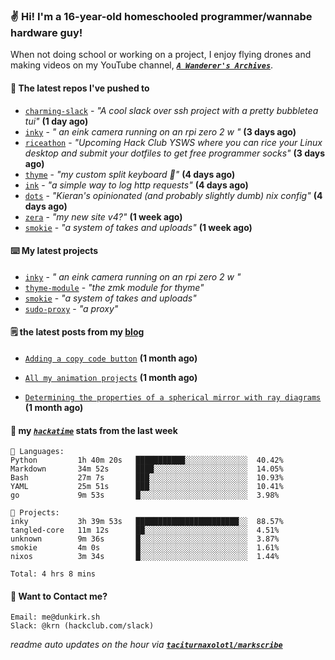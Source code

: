 ### ✌️ Hi! I'm a 16-year-old homeschooled programmer/wannabe hardware guy!

When not doing school or working on a project, I enjoy flying drones and making videos on my YouTube channel, [**_`A Wanderer's Archives`_**](https://youtube.com/@wanderer.archives).

#### 👷 The latest repos I've pushed to

- [`charming-slack`](https://github.com/taciturnaxolotl/charming-slack) - _"A cool slack over ssh project with a pretty bubbletea tui"_ **(1 day ago)**
- [`inky`](https://github.com/taciturnaxolotl/inky) - _" an eink camera running on an rpi zero 2 w "_ **(3 days ago)**
- [`riceathon`](https://github.com/hackclub/riceathon) - _"Upcoming Hack Club YSWS where you can rice your Linux desktop and submit your dotfiles to get free programmer socks"_ **(3 days ago)**
- [`thyme`](https://github.com/taciturnaxolotl/thyme) - _"my custom split keyboard 🫶"_ **(4 days ago)**
- [`ink`](https://github.com/taciturnaxolotl/ink) - _"a simple way to log http requests"_ **(4 days ago)**
- [`dots`](https://github.com/taciturnaxolotl/dots) - _"Kieran's opinionated (and probably slightly dumb) nix config"_ **(4 days ago)**
- [`zera`](https://github.com/taciturnaxolotl/zera) - _"my new site v4?"_ **(1 week ago)**
- [`smokie`](https://github.com/taciturnaxolotl/smokie) - _"a system of takes and uploads"_ **(1 week ago)**

#### ⌨️ My latest projects

- [`inky`](https://github.com/taciturnaxolotl/inky) - _" an eink camera running on an rpi zero 2 w "_
- [`thyme-module`](https://github.com/taciturnaxolotl/thyme-module) - _"the zmk module for thyme"_
- [`smokie`](https://github.com/taciturnaxolotl/smokie) - _"a system of takes and uploads"_
- [`sudo-proxy`](https://github.com/taciturnaxolotl/sudo-proxy) - _"a proxy"_

#### 🗒️ the latest posts from my [blog](https://dunkirk.sh)

- [`Adding a copy code button`](https://dunkirk.sh/blog/adding-a-copy-button/) **(1 month ago)**

- [`All my animation projects`](https://dunkirk.sh/blog/my-animations/) **(1 month ago)**

- [`Determining the properties of a spherical mirror with ray diagrams`](https://dunkirk.sh/blog/spherical-ray-diagrams/) **(1 month ago)**



#### 📡 my [_`hackatime`_](https://waka.hackclub.com) stats from the last week

```text
💾 Languages:
Python         1h 40m 20s   ███████████░░░░░░░░░░░░░░  40.42%
Markdown       34m 52s      ████░░░░░░░░░░░░░░░░░░░░░  14.05%
Bash           27m 7s       ███░░░░░░░░░░░░░░░░░░░░░░  10.93%
YAML           25m 51s      ███░░░░░░░░░░░░░░░░░░░░░░  10.41%
go             9m 53s       █░░░░░░░░░░░░░░░░░░░░░░░░  3.98%

💼 Projects:
inky           3h 39m 53s   ███████████████████████░░  88.57%
tangled-core   11m 12s      ██░░░░░░░░░░░░░░░░░░░░░░░  4.51%
unknown        9m 36s       █░░░░░░░░░░░░░░░░░░░░░░░░  3.87%
smokie         4m 0s        █░░░░░░░░░░░░░░░░░░░░░░░░  1.61%
nixos          3m 34s       █░░░░░░░░░░░░░░░░░░░░░░░░  1.44%

Total: 4 hrs 8 mins
```

#### 📮 Want to Contact me?

```text
Email: me@dunkirk.sh
Slack: @krn (hackclub.com/slack)
```

_readme auto updates on the hour via [**`taciturnaxolotl/markscribe`**](https://github.com/taciturnaxolotl/markscribe)_
